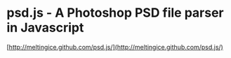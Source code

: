 <!--
id: 18800684033
link: http://tumblr.atmos.org/post/18800684033/psd-js-a-photoshop-psd-file-parser-in-javascript
slug: psd-js-a-photoshop-psd-file-parser-in-javascript
date: Mon Mar 05 2012 11:40:59 GMT-0800 (PST)
publish: 2012-03-05
tags: 
title: psd.js - A Photoshop PSD file parser in Javascript
-->


psd.js - A Photoshop PSD file parser in Javascript
==================================================

[http://meltingice.github.com/psd.js/](http://meltingice.github.com/psd.js/)

